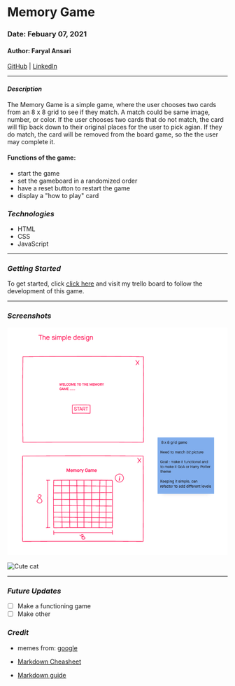 # Memory Game 

### Date: Febuary 07, 2021

#### Author: Faryal Ansari

[GitHub](https://github.com/f-ansari) | 
[LinkedIn](https://www.linkedin.com/in/faryal-a-43505b154/)

***

#### ***Description***

The Memory Game is a simple game, where the user chooses two cards from an 8 x 8 grid to see if they match. A match could be same image, number, or color. If the user chooses two cards that do not match, the card will flip back down to their original places for the user to pick agian. If they do match, the card will be removed from the board game, so the the user may complete it. 

#### Functions of the game: 
  * start the game 
  * set the gameboard in a randomized order 
  * have a reset button to restart the game 
  * display a "how to play" card 


### ***Technologies***

* HTML
* CSS
* JavaScript

***

### ***Getting Started***

To get started, click [click here](https://trello.com/invite/b/TWfgboGF/cf4c0a319a6e51959ec4266be64018cc/memory-game) and visit my trello board to follow the development of this game.

***

### ***Screenshots***



![Cute cat](game_sketch.png)

![Cute cat](https://i.pinimg.com/736x/33/32/6d/33326dcddbf15c56d631e374b62338dc.jpg)

***

### ***Future Updates***

- [ ] Make a functioning game
- [ ] Make other 

### ***Credit***

* memes from: [google](https://google.com)

* [Markdown Cheasheet](https://guides.github.com/pdfs/markdown-cheatsheet-online.pdf)
* [Markdown guide](https://ia.net/writer/support/general/markdown-guide)